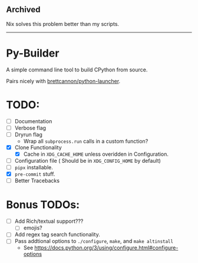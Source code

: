 ## Archived

Nix solves this problem better than my scripts.

---

# Py-Builder
A simple command line tool to build CPython from source.

Pairs nicely with [brettcannon/python-launcher](https://github.com/brettcannon/python-launcher).

# TODO:
  - [ ] Documentation
  - [ ] Verbose flag
  - [ ] Dryrun flag
    - Wrap all `subprocess.run` calls in a custom function?
  - [x] Clone Functionality
    - [x] Cache in `XDG_CACHE_HOME` unless overidden in Configuration.
  - [ ] Configuration file ( Should be in `XDG_CONFIG_HOME` by default)
  - [ ] `pipx` installable.
  - [x] `pre-commit` stuff.
  - [ ] Better Tracebacks

# Bonus TODOs:
  - [ ] Add Rich/textual support???
    - [ ] emojis?
  - [ ] Add regex tag search functionality.
  - [ ] Pass addtional options to `./configure`, `make`, and `make altinstall`
    - See https://docs.python.org/3/using/configure.html#configure-options
